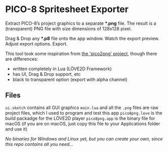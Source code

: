 # PICO-8 Spritesheet Exporter

Extract PICO-8’s project graphics to a separate **\*.png** file. The result is a (transparent) PNG file with size dimensions of 128x128 pixel.

Drag & Drop any **\*.p8** file onto the app window. Watch the export preview. Adjust export options. Export.

This tool took some inspiration from [the 'pico2png' project](https://github.com/briacp/pico2png), though there are differences:
- written completely in Lua (LÖVE2D Framework)
- has UI, Drag & Drop support, etc
- black to transparent option (export with alpha channel)


## Files

`ui.sketch` contains all GUI graphics
`main.lua` and all the `.png` files are raw project files, which I used to program and test this app
`pico8png.love` is the build packadge for the LÖVE2D player
`pico8png.app` is the binary file for macOS (if you are on macOS, just copy this file to your Applications folder and use it)

*No binaries for Windows and Linux yet, but you can create your own, since this repo contains all you need...*